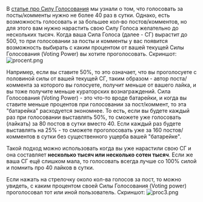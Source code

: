 В [статье про Силу Голосования](//1-introduction/chto-takoe-sila-golosovaniya-i-skolko-postov-mozhno-laikat-za-sutki.md) мы узнали о том, что голосовать за посты/комменты нужно не более 40 раз в сутки. Однако, есть возможность голосовать и за большее кол-во постов/комментов, но для этого вам нужно нарастить свою Силу Голоса желательно до нескольких тысяч. 
Когда ваша Сила Голоса (далее - СГ) вырастит до 500, то при голосовании за посты и комменты у вас появится возможность выбирать с каким процентом от вашей текущей Силы Голосования (Voting Power) вы хотите проголосовать. 
Скриншот:
![procent.png](https://images.golos.io/DQmYWa71fWjV7QUWW5ju7AGBLv2RZCsBsTCwZnbHZaAXB7t/procent.png)

Например, если вы ставите 50%, то это означает, что вы проголосуете с половиной силы от вашей текущей СГ, таким образом - автор поста/коммента за которого вы голосуете, получит меньше от вашего лайка, и вы тоже получите меньше кураторских вознаграждений.
Сила Голосования (Voting Power) - это что-то вроде батарейки, и когда вы ставите меньше процентов при голосовании за пост/коммент, то эта "батарейка" расходуется экономнее.
То есть, если вы будете каждый раз при голосовании выставлять 50%, то сможете уже голосовать (лайкать) за 80 постов в сутки вместо 40. Если каждый раз будете выставлять на 25% - то сможете проголосовать уже за 160 постов/комментов в сутки без существенного ущерба вашей "батарейке".

Такой подход можно использовать когда вы уже нарастили свою СГ и она составляет **несколько тысяч или несколько сотен тысяч**. 
Если же ваша СГ ещё слишком мала, то голосовать всегда лучше со 100% силой и помнить про 40 лайков в сутки. 

Если нажать на стрелочку около кол-ва голосов за пост, то можно увидеть, с каким процентом своей Силы Голосования (Voting power) проголосовал тот или иной пользователь. Скриншот:
![proc3.png](https://images.golos.io/DQmde86bihzC1FZ8h5BZB5AnuSRatRqVyzRRCWEs91EFcbe/proc3.png)